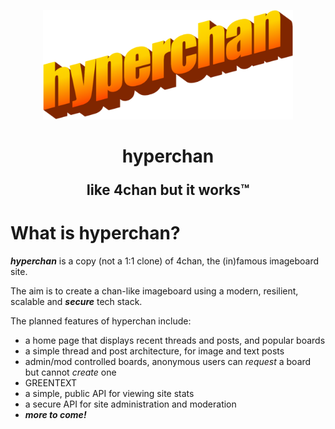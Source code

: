 <p align="center">
    <img width="400"
    alt="hyperchan Logo"
    src="./static/image/hyperchan.png">
</p>

<h1 align="center">
    <strong>hyperchan</strong>
    <p style="font-size: .8em">
        like 4chan but it works™
    </p>
</h1>

# What is hyperchan?

***hyperchan*** is a copy (not a 1:1 clone) of 4chan, the (in)famous imageboard site.

The aim is to create a chan-like imageboard using a modern, resilient, scalable and ***secure*** tech stack.

The planned features of hyperchan include:

- a home page that displays recent threads and posts, and popular boards
- a simple thread and post architecture, for image and text posts
- admin/mod controlled boards, anonymous users can *request* a board but cannot *create* one
- GREENTEXT
- a simple, public API for viewing site stats
- a secure API for site administration and moderation
- ***more to come!***
